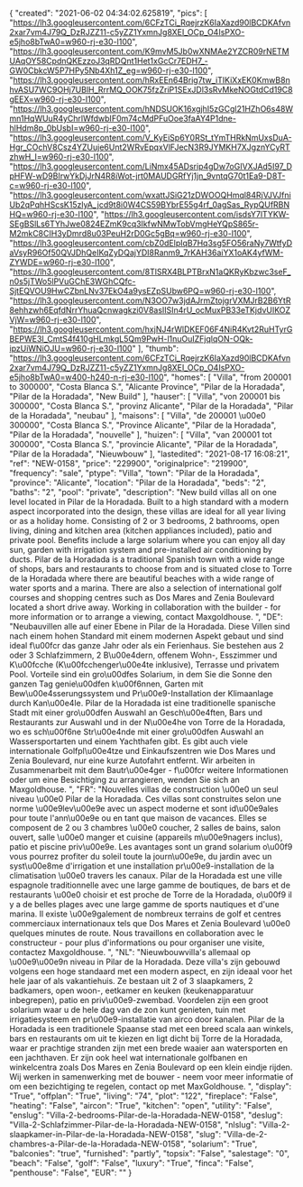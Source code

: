 {
"created": "2021-06-02 04:34:02.625819",
"pics": [
"https://lh3.googleusercontent.com/6CFzTCi_RqejrzK6IaXazd90lBCDKAfvn2xar7vm4J79Q_DzRJZZ11-c5yZZ1YxmnJg8XEI_OCp_O4IsPXO-e5jho8bTwA0=w960-rj-e30-l100",
"https://lh3.googleusercontent.com/K9mvM5Jb0wXNMAe2YZCR09rNETMUAqOY58CpdnQKEzzoJ3qRDQnt1Het1xGcCr7EDH7_-GW0CbkcW5P7HPy5Nb4Xh1Z_eg=w960-rj-e30-l100",
"https://lh3.googleusercontent.com/hRxEEn64Brig7tw_iTIKiXxEK0KmwB8nhvASU7WC9OHj7UBlH_RrrMQ_OOK75fzZriP1SExJDl3sRvMkeNOGtdCd19C8gEEX=w960-rj-e30-l100",
"https://lh3.googleusercontent.com/hNDSUOK16xgjhI5zGCgl21HZhO6s48Wmn1HqWUuR4yChrlWfdwbIF0m74cMdPFuOoe3faAY4P1dne-hlHdm8p_0bUsbI=w960-rj-e30-l100",
"https://lh3.googleusercontent.com/V_KyEiSp6Y0RSt_tYmTHRkNmUxsDuA-Hgr_COchV8Csz4YZUuje6Unt2WRvEpqxVlFJecN3R9JYMKH7XJgznYCyRTzhwH_I=w960-rj-e30-l100",
"https://lh3.googleusercontent.com/LiNmx45ADsrip4gDw7oGIVXJAd5I97_DpHFW-wD9BIrwYkDjJrN4R8iWot-jrt0MAUDGRfYj1jn_9vntqG70t1Ea9-D8T-c=w960-rj-e30-l100",
"https://lh3.googleusercontent.com/wxattJSiG21zDWOOQHmql84RjVJVJfniUb2qPqhHScsK15zlyA_jcd9t8i0W4CS59BYbrE55g4rf_0agSas_RypQUfRBNHQ=w960-rj-e30-l100",
"https://lh3.googleusercontent.com/isdsY7lTYKW-SEgBSlLs6TYhJwe0824EZmK9cq3IkfwNMwTobVmgHeYQpS865r-M2mkC8CIH3yDmrd8u03PeuH2rD0Gc5gBq=w960-rj-e30-l100",
"https://lh3.googleusercontent.com/cbZ0dElpIqB7Hq3sg5FO56raNy7WtfyDaVsyR96Of50QVJDhQeIKqZyDQajYDI8Ranm9_7rKAH36aiYX1oAK4yfWM-ZYWDE=w960-rj-e30-l100",
"https://lh3.googleusercontent.com/8TlSRX4BLPTBrxN1aQKRyKbzwc3seF_n0s5jTWo5lPVuGChE3WGhCQfc-SjtEQVOU9HwCZbnLNv37EkO4a9ysEZpSUbw6PQ=w960-rj-e30-l100",
"https://lh3.googleusercontent.com/N3OO7w3jdAJrmZtojgrVXMJrB2B6YtR8ehhzwh6EqfdNrrYhuaQcnwagkzi0V8asIISIn4rU_ocMuxPB33eTKjdvUIKOZVjW=w960-rj-e30-l100",
"https://lh3.googleusercontent.com/hxjNJ4rWlDKEF06F4NiR4Kvt2RuHTyrGBEPWE3I_CmtS4f410gHLmkgL5Qm9PwH-l1nuOuIZFjqlqON-OQk-ipzUiWNiOJU=w960-rj-e30-l100"
],
"thumb": "https://lh3.googleusercontent.com/6CFzTCi_RqejrzK6IaXazd90lBCDKAfvn2xar7vm4J79Q_DzRJZZ11-c5yZZ1YxmnJg8XEI_OCp_O4IsPXO-e5jho8bTwA0=w400-h240-n-rj-e30-l100",
"homes": [
"Villa",
"from 200001 to 300000",
"Costa Blanca S.",
"Alicante Province",
"Pilar de la Horadada",
"Pilar de la Horadada",
"New Build"
],
"hauser": [
"Villa",
"von 200001 bis 300000",
"Costa Blanca S.",
"provinz Alicante",
"Pilar de la Horadada",
"Pilar de la Horadada",
"neubau"
],
"maisons": [
"Villa",
"de 200001 \u00e0 300000",
"Costa Blanca S.",
"Province Alicante",
"Pilar de la Horadada",
"Pilar de la Horadada",
"nouvelle"
],
"huizen": [
"Villa",
"van 200001 tot 300000",
"Costa Blanca S.",
"provincie Alicante",
"Pilar de la Horadada",
"Pilar de la Horadada",
"Nieuwbouw"
],
"lastedited": "2021-08-17 16:08:21",
"ref": "NEW-0158",
"price": "229900",
"originalprice": "219900",
"frequency": "sale",
"ptype": "Villa",
"town": "Pilar de la Horadada",
"province": "Alicante",
"location": "Pilar de la Horadada",
"beds": "2",
"baths": "2",
"pool": "private",
"description": "New build villas all on one level located in Pilar de la Horadada. Built to a high standard with a modern aspect incorporated into the design, these villas are ideal for all year living or as a holiday home. Consisting of 2 or 3 bedrooms, 2 bathrooms, open living, dining and kitchen area (kitchen appliances included), patio and private pool. Benefits include a large solarium where you can enjoy all day sun, garden with irrigation system and pre-installed air conditioning by ducts. Pilar de la Horadada is a traditional Spanish town with a wide range of shops, bars and restaurants to choose from and is situated close to Torre de la Horadada where there are beautiful beaches with a wide range of water sports and a marina. There are also a selection of international golf courses and shopping centres such as Dos Mares and Zenia Boulevard located a short drive away. Working in collaboration with the builder - for more information or to arrange a viewing, contact Maxgoldhouse.  ",
"DE": "Neubauvillen alle auf einer Ebene in Pilar de la Horadada. Diese Villen sind nach einem hohen Standard mit einem modernen Aspekt gebaut und sind ideal f\u00fcr das ganze Jahr oder als ein Ferienhaus. Sie bestehen aus 2 oder 3 Schlafzimmern, 2 B\u00e4dern, offenem Wohn-, Esszimmer und K\u00fcche (K\u00fcchenger\u00e4te inklusive), Terrasse und privatem Pool. Vorteile sind ein gro\u00dfes Solarium, in dem Sie die Sonne den ganzen Tag genie\u00dfen k\u00f6nnen, Garten mit Bew\u00e4sserungssystem und Pr\u00e9-Installation der Klimaanlage durch Kan\u00e4le. Pilar de la Horadada ist eine traditionelle spanische Stadt mit einer gro\u00dfen Auswahl an Gesch\u00e4ften, Bars und Restaurants zur Auswahl und in der N\u00e4he von Torre de la Horadada, wo es sch\u00f6ne Str\u00e4nde mit einer gro\u00dfen Auswahl an Wassersportarten und einem Yachthafen gibt. Es gibt auch viele internationale Golfpl\u00e4tze und Einkaufszentren wie Dos Mares und Zenia Boulevard, nur eine kurze Autofahrt entfernt. Wir arbeiten in Zusammenarbeit mit dem Bautr\u00e4ger - f\u00fcr weitere Informationen oder um eine Besichtiging zu arrangieren, wenden Sie sich an Maxgoldhouse. ",
"FR": "Nouvelles villas de construction \u00e0 un seul niveau \u00e0 Pilar de la Horadada. Ces villas sont construites selon une norme \u00e9lev\u00e9e avec un aspect moderne et sont id\u00e9ales pour toute l'ann\u00e9e ou en tant que maison de vacances. Elles se composent de 2 ou 3 chambres \u00e0 coucher, 2 salles de bains, salon ouvert, salle \u00e0 manger et cuisine (appareils m\u00e9nagers inclus), patio et piscine priv\u00e9e. Les avantages sont un grand solarium o\u00f9 vous pourrez profiter du soleil toute la journ\u00e9e, du jardin avec un syst\u00e8me d'irrigation et une installation pr\u00e9-installation de la climatisation \u00e0 travers les canaux. Pilar de la Horadada est une ville espagnole traditionnelle avec une large gamme de boutiques, de bars et de restaurants \u00e0 choisir et est proche de Torre de la Horadada, o\u00f9 il y a de belles plages avec une large gamme de sports nautiques et d'une marina. Il existe \u00e9galement de nombreux terrains de golf et centres commerciaux internationaux tels que Dos Mares et Zenia Boulevard \u00e0 quelques minutes de route. Nous travaillons en collaboration avec le constructeur - pour plus d'informations ou pour organiser une visite, contactez Maxgoldhouse. ",
"NL": "Nieuwbouwvilla's allemaal op \u00e9\u00e9n niveau in Pilar de la Horadada. Deze villa's zijn gebouwd volgens een hoge standaard met een modern aspect, en zijn ideaal voor het hele jaar of als vakantiehuis. Ze bestaan uit 2 of 3 slaapkamers, 2 badkamers, open woon-, eetkamer en keuken (keukenapparatuur inbegrepen), patio en priv\u00e9-zwembad. Voordelen zijn een groot solarium waar u de hele dag van de zon kunt genieten, tuin met irrigatiesysteem en pr\u00e9-installatie van airco door kanalen. Pilar de la Horadada is een traditionele Spaanse stad met een breed scala aan winkels, bars en restaurants om uit te kiezen en ligt dicht bij Torre de la Horadada, waar er prachtige stranden zijn met een brede waaier aan watersporten en een jachthaven. Er zijn ook heel wat internationale golfbanen en winkelcentra zoals Dos Mares en Zenia Boulevard op een klein eindje rijden. Wij werken in samenwerking met de bouwer - neem voor meer informatie of om een bezichtiging te regelen, contact op met MaxGoldhouse. ",
"display": "True",
"offplan": "True",
"living": "74",
"plot": "122",
"fireplace": "False",
"heating": "False",
"aircon": "True",
"kitchen": "open",
"utility": "False",
"enslug": "Villa-2-bedrooms-Pilar-de-la-Horadada-NEW-0158",
"deslug": "Villa-2-Schlafzimmer-Pilar-de-la-Horadada-NEW-0158",
"nlslug": "Villa-2-slaapkamer-in-Pilar-de-la-Horadada-NEW-0158",
"slug": "Villa-de-2-chambres-a-Pilar-de-la-Horadada-NEW-0158",
"solarium": "True",
"balconies": "true",
"furnished": "partly",
"topsix": "False",
"salestage": "0",
"beach": "False",
"golf": "False",
"luxury": "True",
"finca": "False",
"penthouse": "False",
"EUR": ""
}
